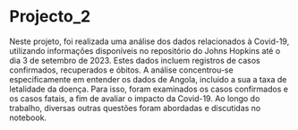 # Projecto_2
 
Neste projeto, foi realizada uma análise dos dados relacionados à Covid-19, utilizando informações disponíveis no repositório do Johns Hopkins até o dia 3 de setembro de 2023. Estes dados incluem registros de casos confirmados, recuperados e óbitos. A análise concentrou-se especificamente em entender os dados de Angola, incluido a sua a taxa de letalidade da doença. Para isso, foram examinados os casos confirmados e os casos fatais, a fim de avaliar o impacto da Covid-19. Ao longo do trabalho, diversas outras questões foram abordadas e discutidas no notebook.
